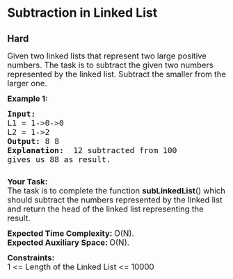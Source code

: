 # Subtraction in Linked List
## Hard
<div class="problems_problem_content__Xm_eO"><p><span style="font-size:18px">Given two linked lists that represent two large positive numbers. The task is to subtract the given two numbers represented by the linked list. Subtract the smaller from the larger one.</span></p>

<p><span style="font-size:18px"><strong>Example 1:</strong></span></p>

<pre><span style="font-size:18px"><strong>Input:
</strong>L1 = 1-&gt;0-&gt;0
L2 = 1-&gt;2
<strong>Output: </strong>8 8<strong>
Explanation:  </strong>12 subtracted from 100
gives us 88 as result.</span>

</pre>

<p><span style="font-size:18px"><strong>Your Task:</strong><br>
The task is to complete the function&nbsp;<strong>subLinkedList</strong>() which should subtract the numbers represented by the linked list and return the head of the linked list representing the result.</span></p>

<p><span style="font-size:18px"><strong>Expected Time Complexity:&nbsp;</strong>O(N).<br>
<strong>Expected Auxiliary Space:&nbsp;</strong>O(N).</span></p>

<p><span style="font-size:18px"><strong>Constraints:</strong><br>
1 &lt;= Length of the Linked List &lt;= 10000</span></p>

<p>&nbsp;</p>
</div>